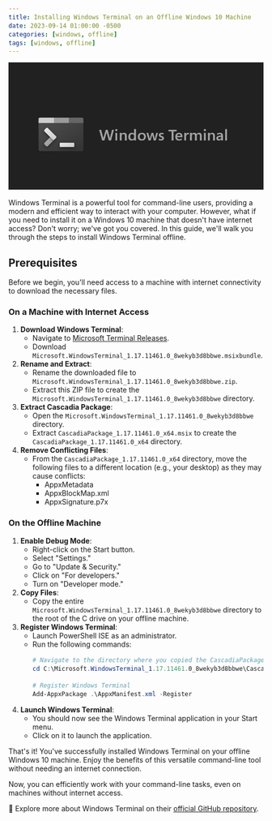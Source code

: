 ```yaml
---
title: Installing Windows Terminal on an Offline Windows 10 Machine
date: 2023-09-14 01:00:00 -0500
categories: [windows, offline]
tags: [windows, offline]
---
```


![Installing Windows Terminal on an Offline Windows 10 Machine](/assets/img/posts/2023/windows_terminal_offline_installation/windows_terminal_offline_installation.png)


Windows Terminal is a powerful tool for command-line users, providing a modern and efficient way to interact with your computer. However, what if you need to install it on a Windows 10 machine that doesn't have internet access? Don't worry; we've got you covered. In this guide, we'll walk you through the steps to install Windows Terminal offline.

## Prerequisites

Before we begin, you'll need access to a machine with internet connectivity to download the necessary files.

### On a Machine with Internet Access

1. **Download Windows Terminal**:
   - Navigate to [Microsoft Terminal Releases](https://github.com/microsoft/terminal/releases).
   - Download `Microsoft.WindowsTerminal_1.17.11461.0_8wekyb3d8bbwe.msixbundle`.
2. **Rename and Extract**:
   - Rename the downloaded file to `Microsoft.WindowsTerminal_1.17.11461.0_8wekyb3d8bbwe.zip`.
   - Extract this ZIP file to create the `Microsoft.WindowsTerminal_1.17.11461.0_8wekyb3d8bbwe` directory.
3. **Extract Cascadia Package**:
   - Open the `Microsoft.WindowsTerminal_1.17.11461.0_8wekyb3d8bbwe` directory.
   - Extract `CascadiaPackage_1.17.11461.0_x64.msix` to create the `CascadiaPackage_1.17.11461.0_x64` directory.
4. **Remove Conflicting Files**:
   - From the `CascadiaPackage_1.17.11461.0_x64` directory, move the following files to a different location (e.g., your desktop) as they may cause conflicts:
     - AppxMetadata
     - AppxBlockMap.xml
     - AppxSignature.p7x

### On the Offline Machine

1. **Enable Debug Mode**:
   - Right-click on the Start button.
   - Select "Settings."
   - Go to "Update & Security."
   - Click on "For developers."
   - Turn on "Developer mode."
2. **Copy Files**:
   - Copy the entire `Microsoft.WindowsTerminal_1.17.11461.0_8wekyb3d8bbwe` directory to the root of the C drive on your offline machine.
3. **Register Windows Terminal**:
   - Launch PowerShell ISE as an administrator.
   - Run the following commands:
     ```powershell
     # Navigate to the directory where you copied the CascadiaPackage
     cd C:\Microsoft.WindowsTerminal_1.17.11461.0_8wekyb3d8bbwe\CascadiaPackage_1.17.11461.0_x64
     
     # Register Windows Terminal
     Add-AppxPackage .\AppxManifest.xml -Register
     ```
4. **Launch Windows Terminal**:
   - You should now see the Windows Terminal application in your Start menu.
   - Click on it to launch the application.

That's it! You've successfully installed Windows Terminal on your offline Windows 10 machine. Enjoy the benefits of this versatile command-line tool without needing an internet connection.

Now, you can efficiently work with your command-line tasks, even on machines without internet access.

📝 Explore more about Windows Terminal on their [official GitHub repository](https://github.com/microsoft/terminal/releases).
